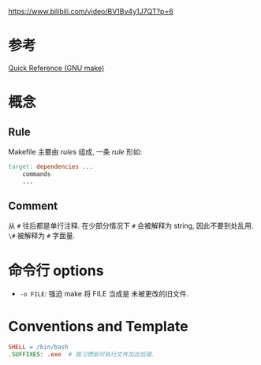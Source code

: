 <https://www.bilibili.com/video/BV1Bv4y1J7QT?p=6>

# 参考

[Quick Reference (GNU make)](https://www.gnu.org/software/make/manual/html_node/Quick-Reference.html)

# 概念
## Rule

Makefile 主要由 *rule*s 组成, 一条 *rule* 形如:

``` makefile
target: dependencies ...
	commands
	...
```

## Comment

从 `#` 往后都是单行注释.
在少部分情况下 `#` 会被解释为 string, 因此不要到处乱用.
`\#` 被解释为 `#` 字面量.

# 命令行 options

- `-o FILE`: 强迫 make 将 FILE 当成是 未被更改的旧文件.

# Conventions and Template

``` makefile
SHELL = /bin/bash
.SUFFIXES: .exe  # 我习惯给可执行文件加此后缀.
```




<!-- Local Variables:                         -->
<!-- eval: (electric-quote-local-mode -1)     -->
<!-- whitespace-style: (face tabs)            -->
<!-- eval: (whitespace-mode)                  -->
<!-- markdown-gfm-recognized-languages: t     -->
<!-- markdown-fontify-code-blocks-natively: t -->
<!-- End:                                     -->
